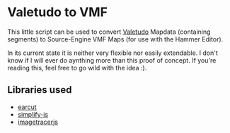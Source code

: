 # Valetudo to VMF
This little script can be used to convert [Valetudo](https://github.com/Hypfer/Valetudo) Mapdata (containing segments) to Source-Engine VMF Maps (for use with the Hammer Editor).

In its current state it is neither very flexible nor easily extendable. I don't know if I will ever do aynthing more than this proof of concept. If you're reading this, feel free to go wild with the idea :). 

## Libraries used
 - [earcut](https://github.com/mapbox/earcut)
 - [simplify-js](https://github.com/mourner/simplify-js)
 - [imagetracerjs](https://github.com/jankovicsandras/imagetracerjs)